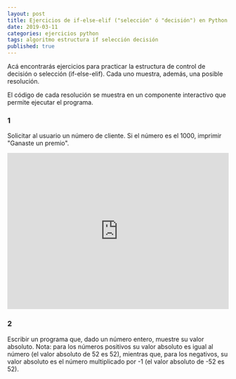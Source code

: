 ```yaml
---
layout: post
title: Ejercicios de if-else-elif ("selección" ó "decisión") en Python
date: 2019-03-11
categories: ejercicios python
tags: algoritmo estructura if selección decisión
published: true
---
```


Acá encontrarás ejercicios para practicar la estructura de control de decisión o selección (if-else-elif). Cada uno muestra, además, una posible resolución.

El código de cada resolución se muestra en un componente interactivo que permite ejecutar el programa.

### 1
Solicitar al usuario un número de cliente. Si el número es el 1000, imprimir "Ganaste un premio".
<br />

<iframe src="https://trinket.io/embed/python3/f5581bb85a?toggleCode=true&runOption=run" width="100%" height="356" frameborder="0" marginwidth="0" marginheight="0" allowfullscreen></iframe>




### 2
Escribir un programa que, dado un número entero, muestre su valor absoluto.
Nota: para los números positivos su valor absoluto es igual al número (el valor absoluto de 52 es 52), mientras que, para los negativos, su valor absoluto es el número multiplicado por -1 (el valor absoluto de -52 es 52).

